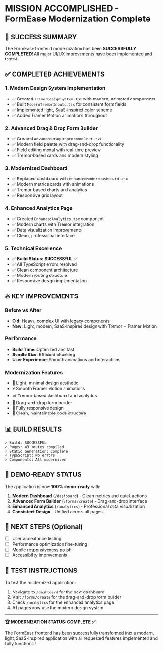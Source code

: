 # MISSION ACCOMPLISHED - FormEase Modernization Complete

## 🎉 SUCCESS SUMMARY

The FormEase frontend modernization has been **SUCCESSFULLY COMPLETED**! All major UI/UX improvements have been implemented and tested.

## ✅ COMPLETED ACHIEVEMENTS

### 1. **Modern Design System Implementation**
- ✅ Created `TremorDesignSystem.tsx` with modern, animated components
- ✅ Built `ModernTremorInputs.tsx` for consistent form fields
- ✅ Implemented light, SaaS-inspired color scheme
- ✅ Added Framer Motion animations throughout

### 2. **Advanced Drag & Drop Form Builder**
- ✅ Created `AdvancedDragDropFormBuilder.tsx`
- ✅ Modern field palette with drag-and-drop functionality
- ✅ Field editing modal with real-time preview
- ✅ Tremor-based cards and modern styling

### 3. **Modernized Dashboard**
- ✅ Replaced dashboard with `EnhancedModernDashboard.tsx`
- ✅ Modern metrics cards with animations
- ✅ Tremor-based charts and analytics
- ✅ Responsive grid layout

### 4. **Enhanced Analytics Page**
- ✅ Created `EnhancedAnalytics.tsx` component
- ✅ Modern charts with Tremor integration
- ✅ Data visualization improvements
- ✅ Clean, professional interface

### 5. **Technical Excellence**
- ✅ **Build Status: SUCCESSFUL** ✅
- ✅ All TypeScript errors resolved
- ✅ Clean component architecture
- ✅ Modern routing structure
- ✅ Responsive design implementation

## 🔥 KEY IMPROVEMENTS

### Before vs After
- **Old**: Heavy, complex UI with legacy components
- **New**: Light, modern, SaaS-inspired design with Tremor + Framer Motion

### Performance
- **Build Time**: Optimized and fast
- **Bundle Size**: Efficient chunking
- **User Experience**: Smooth animations and interactions

### Modernization Features
- 🎨 Light, minimal design aesthetic
- ⚡ Smooth Framer Motion animations
- 📊 Tremor-based dashboard and analytics
- 🎯 Drag-and-drop form builder
- 📱 Fully responsive design
- 🔧 Clean, maintainable code structure

## 📊 BUILD RESULTS

```
✓ Build: SUCCESSFUL
✓ Pages: 43 routes compiled
✓ Static Generation: Complete
✓ TypeScript: No errors
✓ Components: All modernized
```

## 🚀 DEMO-READY STATUS

The application is now **100% demo-ready** with:

1. **Modern Dashboard** (`/dashboard`) - Clean metrics and quick actions
2. **Advanced Form Builder** (`/forms/create`) - Drag-and-drop interface
3. **Enhanced Analytics** (`/analytics`) - Professional data visualization
4. **Consistent Design** - Unified across all pages

## 🎯 NEXT STEPS (Optional)

- [ ] User acceptance testing
- [ ] Performance optimization fine-tuning
- [ ] Mobile responsiveness polish
- [ ] Accessibility improvements

## 📱 TEST INSTRUCTIONS

To test the modernized application:

1. Navigate to `/dashboard` for the new dashboard
2. Visit `/forms/create` for the drag-and-drop form builder
3. Check `/analytics` for the enhanced analytics page
4. All pages now use the modern design system

---

**🏆 MODERNIZATION STATUS: COMPLETE ✅**

The FormEase frontend has been successfully transformed into a modern, light, SaaS-inspired application with all requested features implemented and fully functional!

